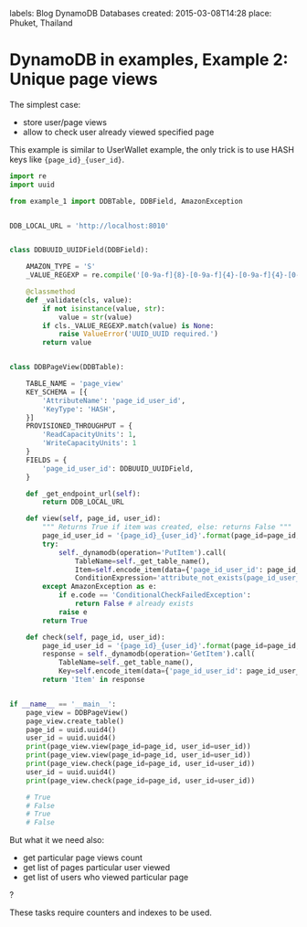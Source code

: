 labels: Blog
        DynamoDB
        Databases
created: 2015-03-08T14:28
place: Phuket, Thailand

# DynamoDB in examples, Example 2: Unique page views

The simplest case:

- store user/page views
- allow to check user already viewed specified page

This example is similar to UserWallet example, the only trick is to use HASH keys like ```{page_id}_{user_id}```.
```python
import re
import uuid

from example_1 import DDBTable, DDBField, AmazonException


DDB_LOCAL_URL = 'http://localhost:8010'


class DDBUUID_UUIDField(DDBField):

    AMAZON_TYPE = 'S'
    _VALUE_REGEXP = re.compile('[0-9a-f]{8}-[0-9a-f]{4}-[0-9a-f]{4}-[0-9a-f]{4}-[0-9a-f]{12}_[0-9a-f]{8}-[0-9a-f]{4}-[0-9a-f]{4}-[0-9a-f]{4}-[0-9a-f]{12}')

    @classmethod
    def _validate(cls, value):
        if not isinstance(value, str):
            value = str(value)
        if cls._VALUE_REGEXP.match(value) is None:
            raise ValueError('UUID_UUID required.')
        return value


class DDBPageView(DDBTable):

    TABLE_NAME = 'page_view'
    KEY_SCHEMA = [{
        'AttributeName': 'page_id_user_id',
        'KeyType': 'HASH',
    }]
    PROVISIONED_THROUGHPUT = {
        'ReadCapacityUnits': 1,
        'WriteCapacityUnits': 1
    }
    FIELDS = {
        'page_id_user_id': DDBUUID_UUIDField,
    }

    def _get_endpoint_url(self):
        return DDB_LOCAL_URL

    def view(self, page_id, user_id):
        """ Returns True if item was created, else: returns False """
        page_id_user_id = '{page_id}_{user_id}'.format(page_id=page_id, user_id=user_id)
        try:
            self._dynamodb(operation='PutItem').call(
                TableName=self._get_table_name(),
                Item=self.encode_item(data={'page_id_user_id': page_id_user_id}),
                ConditionExpression='attribute_not_exists(page_id_user_id)')
        except AmazonException as e:
            if e.code == 'ConditionalCheckFailedException':
                return False # already exists
            raise e
        return True

    def check(self, page_id, user_id):
        page_id_user_id = '{page_id}_{user_id}'.format(page_id=page_id, user_id=user_id)
        response = self._dynamodb(operation='GetItem').call(
            TableName=self._get_table_name(),
            Key=self.encode_item(data={'page_id_user_id': page_id_user_id}))
        return 'Item' in response


if __name__ == '__main__':
    page_view = DDBPageView()
    page_view.create_table()
    page_id = uuid.uuid4()
    user_id = uuid.uuid4()
    print(page_view.view(page_id=page_id, user_id=user_id))
    print(page_view.view(page_id=page_id, user_id=user_id))
    print(page_view.check(page_id=page_id, user_id=user_id))
    user_id = uuid.uuid4()
    print(page_view.check(page_id=page_id, user_id=user_id))

    # True
    # False
    # True
    # False
```

But what it we need also:

- get particular page views count
- get list of pages particular user viewed
- get list of users who viewed particular page

?

These tasks require counters and indexes to be used.
